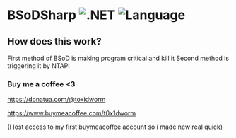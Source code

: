 # BSoDSharp ![.NET](https://img.shields.io/badge/.NET-4.8-blueviolet?style=flat-square&logo=microsoft) ![Language](https://img.shields.io/badge/Language-C%23-blue)

## How does this work?
First method of BSoD is making program critical and kill it
Second method is triggering it by NTAPI

### Buy me a coffee <3
https://donatua.com/@toxidworm

https://www.buymeacoffee.com/t0x1dworm

(I lost access to my first buymeacoffee account so i made new real quick)

